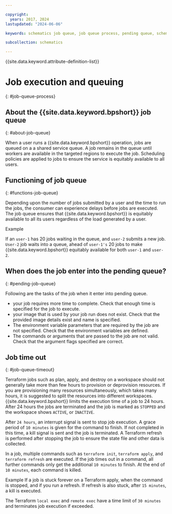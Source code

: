 ```yaml
---

copyright:
  years: 2017, 2024
lastupdated: "2024-06-06"

keywords: schematics job queue, job queue process, pending queue, schematics pending queue

subcollection: schematics

---
```


{{site.data.keyword.attribute-definition-list}}

# Job execution and queuing 
{: #job-queue-process}

## About the {{site.data.keyword.bpshort}} job queue
{: #about-job-queue}

When a user runs a {{site.data.keyword.bpshort}} operation, jobs are queued on a  a shared service queue. A job remains in the queue until workers are available in the targeted regions to execute the job. Scheduling policies are applied to jobs to ensure the service is equitably available to all users.

## Functioning of job queue
{: #functions-job-queue}

Depending upon the number of jobs submitted by a user and the time to run the jobs, the consumer can experience delays before jobs are executed. The job queue ensures that {{site.data.keyword.bpshort}} is equitably available to all its users regardless of the load generated by a user. 

Example

If an `user-1` has 20 jobs waiting in the queue, and `user-2` submits a new job. `User-2` job waits into a queue, ahead of `user-1's` 20 jobs to make {{site.data.keyword.bpshort}} equitably available for both `user-1` and `user-2`.

## When does the job enter into the pending queue?
{: #pending-job-queue}

Following are the tasks of the job when it enter into pending queue.
- your job requires more time to complete. Check that enough time is specified for the job to execute.
- your image that is used by your job run does not exist. Check that the provided image details exist and name is specified.
- The environment variable parameters that are required by the job are not specified. Check that the environment variables are defined.
- The commands or arguments that are passed to the job are not valid. Check that the argument flags specified are correct.

## Job time out
{: #job-queue-timeout}

Terraform jobs such as plan, apply, and destroy on a workspace should not generally take more than few hours to provision or deprovision resources. If you are provisioning many resources simultaneously, which takes many hours, it is suggested to split the resources into different workspaces. {{site.data.keyword.bpshort}} limits the execution time of a job to 24 hours. After 24 hours the jobs are terminated and the job is marked as `STOPPED` and the workspace shows `ACTIVE`, or `INACTIVE`.

After `24 hours`, an interrupt signal is sent to stop job execution. A grace period of `10 minutes` is given for the command to finish. If not completed in this time, a kill signal is sent and the job is terminated. A Terraform refresh is performed after stopping the job to ensure the state file and other data is collected. 

In a job, multiple commands such as `terraform init`, `terraform apply`, and `terraform refresh` are executed. If the job times out in a command, all further commands only get the additional `10 minutes` to finish. At the end of `10 minutes`, each command is killed. 

Example 
If a job is stuck forever on a Terraform apply, when the command is stopped, and if you run a refresh. If refresh is also stuck, after `15 minutes`, a kill is executed. 

The Terraform `local exec` and `remote exec` have a time limit of `30 minutes` and terminates job execution if exceeded. 
